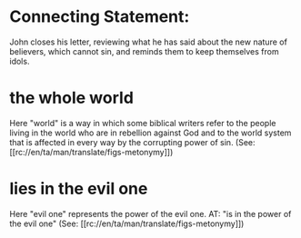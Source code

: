 # Connecting Statement:

John closes his letter, reviewing what he has said about the new nature of believers, which cannot sin, and reminds them to keep themselves from idols.

# the whole world

Here "world" is a way in which some biblical writers refer to the people living in the world who are in rebellion against God and to the world system that is affected in every way by the corrupting power of sin. (See: [[rc://en/ta/man/translate/figs-metonymy]])

# lies in the evil one

Here "evil one" represents the power of the evil one. AT: "is in the power of the evil one" (See: [[rc://en/ta/man/translate/figs-metonymy]])